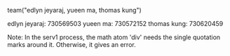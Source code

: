 team("edlyn jeyaraj, yueen ma, thomas kung")

edlyn jeyaraj: 730569503
yueen ma: 730572152
thomas kung: 730620459


Note: In the serv1 process, the math atom 'div' needs the single quotation marks around it. Otherwise, it gives an error.